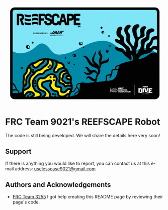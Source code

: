 

![Logo](https://github.com/FRCTeam3255/2025_Robot_Code/raw/main/assets/fd_frc_reefscape_wallpaper.png)

# FRC Team 9021's REEFSCAPE Robot

The code is still being developed. We will share the details here very soon!







## Support

If there is anything you would like to report, you can contact us at this e-mail address: uselesscase9021@gmail.com

  
## Authors and Acknowledgements

- [FRC Team 3255](https://github.com/FRCTeam3255) I got help creating this README page by reviewing their page's code.

  
